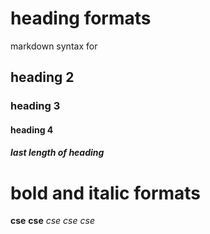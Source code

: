 # heading formats
markdown syntax for 
## heading 2
### heading 3
#### heading 4
##### last length of heading
# bold and italic formats
**cse**
__cse__
*cse*
_cse_
_*cse*_
